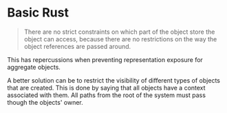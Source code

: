 # Basic Rust
> There are no strict constraints on which part of the object store the object can access, because there are no restrictions on the way the object references are passed around.

This has repercussions when preventing representation exposure for aggregate objects.

A better solution can be to restrict the visibility of different types of objects that are created. This is done by saying that all objects have a context associated with them. All paths from the root of the system must pass though the objects' owner.